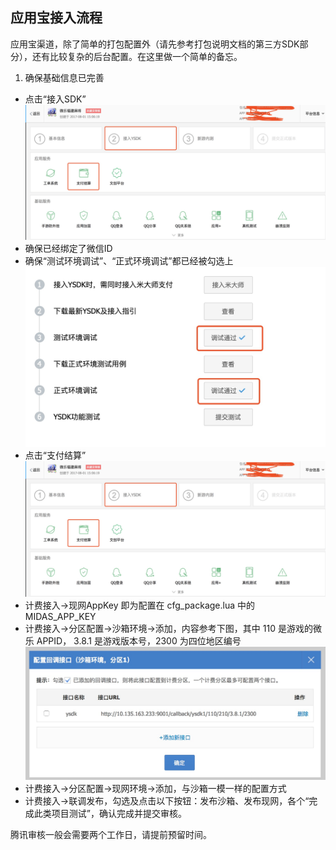 应用宝接入流程
---
应用宝渠道，除了简单的打包配置外（请先参考打包说明文档的第三方SDK部分），还有比较复杂的后台配置。在这里做一个简单的备忘。

1. 确保基础信息已完善
* 点击“接入SDK”
![](./doc/YSDKMain.jpg)
* 确保已经绑定了微信ID
* 确保“测试环境调试”、“正式环境调试”都已经被勾选上
![](./doc/JichengYSDK.jpg)
* 点击“支付结算”
![](./doc/YSDKMain.jpg)
* 计费接入->现网AppKey 即为配置在 cfg_package.lua 中的 MIDAS_APP_KEY
* 计费接入->分区配置->沙箱环境->添加，内容参考下图，其中 110 是游戏的微乐 APPID， 3.8.1 是游戏版本号，2300 为四位地区编号
![](./doc/YSDKPayCallback.jpg)
* 计费接入->分区配置->现网环境->添加，与沙箱一模一样的配置方式
* 计费接入->联调发布，勾选及点击以下按钮：发布沙箱、发布现网，各个“完成此类项目测试”，确认完成并提交审核。

腾讯审核一般会需要两个工作日，请提前预留时间。



